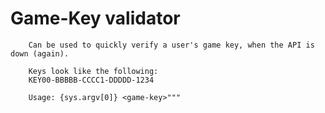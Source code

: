  # Game-Key validator #

        Can be used to quickly verify a user's game key, when the API is down (again).

        Keys look like the following:
        KEY00-BBBBB-CCCC1-DDDDD-1234

        Usage: {sys.argv[0]} <game-key>"""
        
